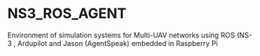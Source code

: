 # NS3_ROS_AGENT
Environment of simulation systems for Multi-UAV networks using ROS (NS-3 , Ardupilot and Jason (AgentSpeak) embedded in Raspberry Pi
